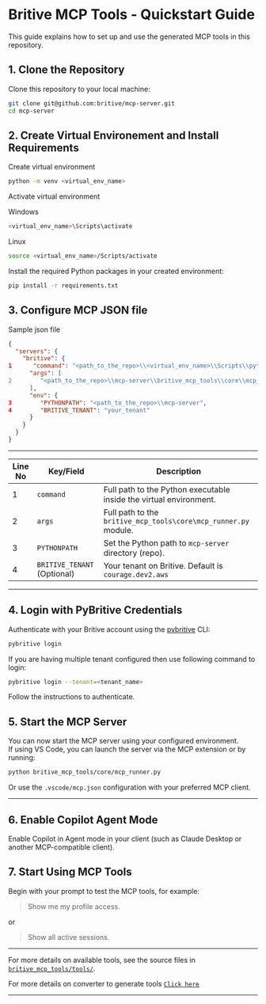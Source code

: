 # Britive MCP Tools - Quickstart Guide

This guide explains how to set up and use the generated MCP tools in this repository.

## 1. Clone the Repository

Clone this repository to your local machine:

```sh
git clone git@github.com:britive/mcp-server.git
cd mcp-server
```

## 2. Create Virtual Environement and Install Requirements

Create virtual environment
```sh
python -m venv <virtual_env_name>
```
Activate virtual environment

Windows
```sh
<virtual_env_name>\Scripts\activate
```
Linux

```sh
source <virtual_env_name>/Scripts/activate
```

Install the required Python packages in your created environment:

```sh
pip install -r requirements.txt
```

## 3. Configure MCP JSON file

Sample json file

```json
{
  "servers": {
    "britive": {
1      "command": "<path_to_the_repo>\\<virtual_env_name>\\Scripts\\python.exe",
      "args": [
2        "<path_to_the_repo>\\mcp-server\\britive_mcp_tools\\core\\mcp_runner.py"
      ],
      "env": {
3        "PYTHONPATH": "<path_to_the_repo>\\mcp-server",
4        "BRITIVE_TENANT": "your_tenant"
      }
    }
  }
}

```
---
| Line No | Key/Field        | Description                                                                |
| ------- | ---------------- | -------------------------------------------------------------------------- |
| 1       | `command`        | Full path to the Python executable inside the virtual environment.         |
| 2       | `args`           | Full path to the `britive_mcp_tools\core\mcp_runner.py` module.            |
| 3       | `PYTHONPATH`     | Set the Python path to `mcp-server` directory (repo).                      |
| 4       | `BRITIVE_TENANT` (Optional) | Your tenant on Britive. Default is `courage.dev2.aws`                                                    |
---

## 4. Login with PyBritive Credentials

Authenticate with your Britive account using the [pybritive](https://pypi.org/project/pybritive/) CLI:

```sh
pybritive login
```
If you are having multiple tenant configured then use following command to login:

```sh
pybritive login --tenant=<tenant_name>
```

Follow the instructions to authenticate.

## 5. Start the MCP Server

You can now start the MCP server using your configured environment.  
If using VS Code, you can launch the server via the MCP extension or by running:

```sh
python britive_mcp_tools/core/mcp_runner.py
```

Or use the `.vscode/mcp.json` configuration with your preferred MCP client.

---

## 6. Enable Copilot Agent Mode

Enable Copilot in Agent mode in your client (such as Claude Desktop or another MCP-compatible client).

## 7. Start Using MCP Tools

Begin with your prompt to test the MCP tools, for example:

> Show me my profile access.

or
> Show all active sessions.

---

For more details on available tools, see the source files in [`britive_mcp_tools/tools/`](britive_mcp_tools/tools/).

For more details on converter to generate tools [`Click here`](converter_readme.md)

---